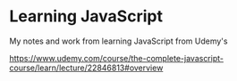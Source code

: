 # Learning JavaScript
My notes and work from learning JavaScript from Udemy's

https://www.udemy.com/course/the-complete-javascript-course/learn/lecture/22846813#overview